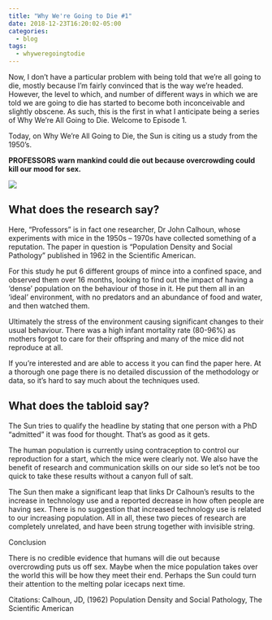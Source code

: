 ```yaml
---
title: "Why We're Going to Die #1"
date: 2018-12-23T16:20:02-05:00
categories:
  - blog
tags:
  - whyweregoingtodie
---
```


Now, I don’t have a particular problem with being told that we’re all going to die, mostly because I’m fairly convinced that is the way we’re headed. However, the level to which, and number of different ways in which we are told we are going to die has started to become both inconceivable and slightly obscene. As such, this is the first in what I anticipate being a series of Why We’re All Going to Die. Welcome to Episode 1.

Today, on Why We’re All Going to Die, the Sun is citing us a study from the 1950’s.

**PROFESSORS warn mankind could die out because overcrowding could kill our mood for sex.**

<img src="/assets/images/jan-19-the-sun.png">

## What does the research say?

Here, “Professors” is in fact one researcher, Dr John Calhoun, whose experiments with mice in the 1950s – 1970s have collected something of a reputation. The paper in question is “Population Density and Social Pathology” published in 1962 in the Scientific American.

For this study he put 6 different groups of mince into a confined space, and observed them over 16 months, looking to find out the impact of having a ‘dense’ population on the behaviour of those in it. He put them all in an ‘ideal’ environment, with no predators and an abundance of food and water, and then watched them.

Ultimately the stress of the environment causing significant changes to their usual behaviour. There was a high infant mortality rate (80-96%) as mothers forgot to care for their offspring and many of the mice did not reproduce at all.

If you’re interested and are able to access it you can find the paper here. At a thorough one page there is no detailed discussion of the methodology or data, so it’s hard to say much about the techniques used.

## What does the tabloid say?

The Sun tries to qualify the headline by stating that one person with a PhD “admitted” it was food for thought. That’s as good as it gets.

The human population is currently using contraception to control our reproduction for a start, which the mice were clearly not. We also have the benefit of research and communication skills on our side so let’s not be too quick to take these results without a canyon full of salt.

The Sun then make a significant leap that links Dr Calhoun’s results to the increase in technology use and a reported decrease in how often people are having sex. There is no suggestion that increased technology use is related to our increasing population. All in all, these two pieces of research are completely unrelated, and have been strung together with invisible string.

Conclusion

There is no credible evidence that humans will die out because overcrowding puts us off sex. Maybe when the mice population takes over the world this will be how they meet their end. Perhaps the Sun could turn their attention to the melting polar icecaps next time.

 

Citations:
Calhoun, JD, (1962) Population Density and Social Pathology, The Scientific American
